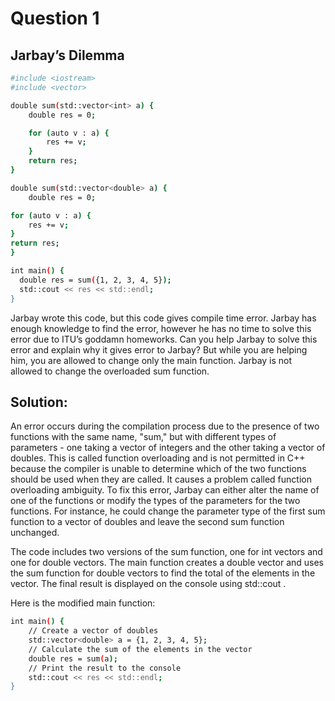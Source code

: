# Question 1
## Jarbay’s Dilemma




```bash
#include <iostream>
#include <vector>

double sum(std::vector<int> a) {
    double res = 0;

    for (auto v : a) {
        res += v;
    }
    return res;
}

double sum(std::vector<double> a) {
    double res = 0;

for (auto v : a) {
    res += v;
}
return res;
}

int main() {
  double res = sum({1, 2, 3, 4, 5});
  std::cout << res << std::endl;
}

```
Jarbay wrote this code, but this code gives compile time error. Jarbay has
enough knowledge to find the error, however he has no time to solve this
error due to ITU’s goddamn homeworks. Can you help Jarbay to solve this
error and explain why it gives error to Jarbay? But while you are helping
him, you are allowed to change only the main function. Jarbay is not allowed
to change the overloaded sum function.

## Solution:

An error occurs during the compilation process due to the presence of two functions with the same name, "sum," but with different
types of parameters - one taking a vector of integers and the other taking a vector of doubles. This is called function overloading and
is not permitted in C++ because the compiler is unable to determine which of the two functions should be used when they are called.
It causes a problem called function overloading ambiguity. To fix this error, Jarbay can either alter the name of one of the
functions or modify the types of the parameters for the two functions. For instance, he could change the parameter type of the first
sum function to a vector of doubles and leave the second sum function unchanged.

The code includes two versions of the sum function, one for int vectors and one for double vectors. The main function creates a
double vector and uses the sum function for double vectors to find the total of the elements in the vector. The final result is
displayed on the console using std::cout .

Here is the modified main function:




```bash
int main() {
    // Create a vector of doubles
    std::vector<double> a = {1, 2, 3, 4, 5};
    // Calculate the sum of the elements in the vector
    double res = sum(a);
    // Print the result to the console
    std::cout << res << std::endl;
}
```





